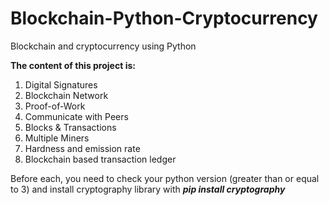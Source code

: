 # Blockchain-Python-Cryptocurrency
Blockchain and cryptocurrency using Python

<b>The content of this project is: </b>
  1. Digital Signatures
  2. Blockchain Network
  3. Proof-of-Work
  4. Communicate with Peers
  5. Blocks & Transactions
  6. Multiple Miners
  7. Hardness and emission rate
  8. Blockchain based transaction ledger
 
 Before each, you need to check your python version (greater than or equal to 3) and install cryptography library with <b><i>pip install cryptography</i></b>

